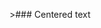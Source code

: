 <p style="text-align: center;">>### Centered text</pA simple audio Player
![alt text](https://github.com/rangsuo/Images/blob/main/Screenshot_20201017_172906.png)
